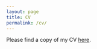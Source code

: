 ```yaml
---
layout: page
title: CV
permalink: /cv/
---
```


Please find a copy of my CV [here](/files/SamLee_CV.pdf).

